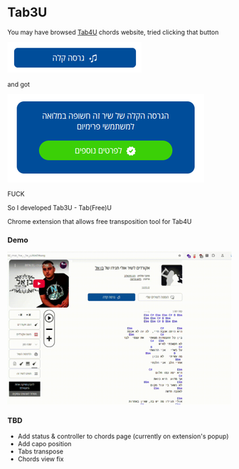 # Tab3U

You may have browsed [Tab4U](https://www.tab4u.com) chords website, tried clicking that button

![EasyVersion](assets/easy_version.png)

and got

![PremiumPaywall](assets/premium_paywall.png)

FUCK

So I developed Tab3U - Tab(Free)U

Chrome extension that allows free transposition tool for Tab4U

### Demo

![Demo](assets/demo.gif)

### TBD
- Add status & controller to chords page (currently on extension's popup)
- Add capo position
- Tabs transpose
- Chords view fix
